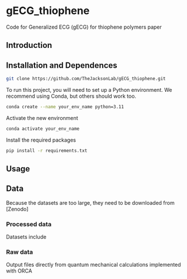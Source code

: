 # gECG_thiophene

Code for Generalized ECG (gECG) for thiophene polymers paper

## Introduction

## Installation and Dependences

```bash
git clone https://github.com/TheJacksonLab/gECG_thiophene.git 
```

To run this project, you will need to set up a Python environment. We recommend using Conda, but others should work too.

```bash
conda create --name your_env_name python=3.11
```

Activate the new environment

```bash
conda activate your_env_name
```

Install the required packages

```bash
pip install -r requirements.txt
```

## Usage

## Data

Because the datasets are too large, they need to be downloaded from [Zenodo]

### Processed data

Datasets include

### Raw data

Output files directly from quantum mechanical calculations implemented with ORCA